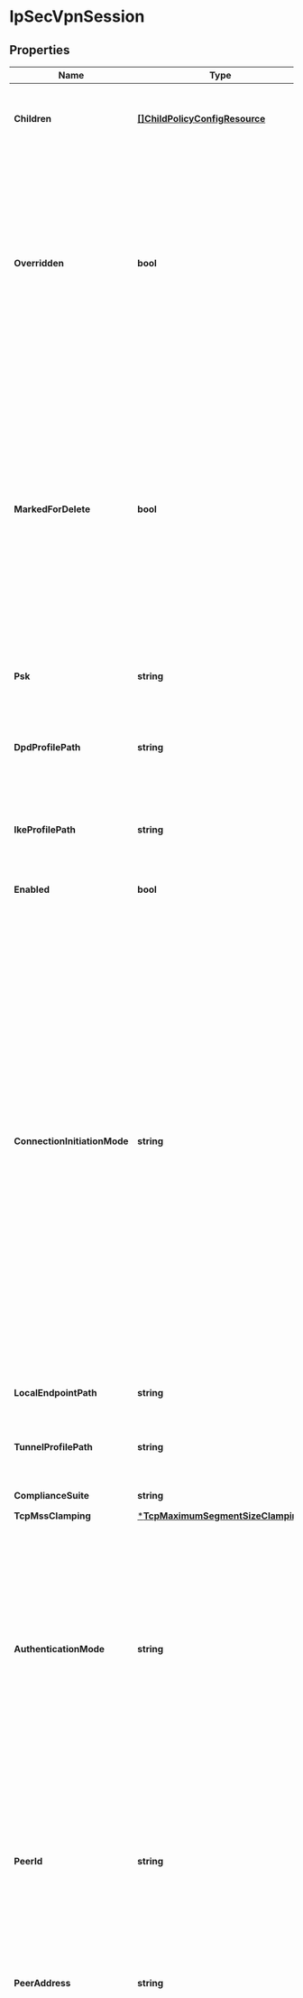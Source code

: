 # IpSecVpnSession

## Properties
Name | Type | Description | Notes
------------ | ------------- | ------------- | -------------
**Children** | [**[]ChildPolicyConfigResource**](ChildPolicyConfigResource.md) | subtree for this type within policy tree containing nested elements.  | [optional] [default to null]
**Overridden** | **bool** | Global intent objects cannot be modified by the user. However, certain global intent objects can be overridden locally by use of this property. In such cases, the overridden local values take precedence over the globally defined values for the properties.  | [optional] [default to false]
**MarkedForDelete** | **bool** | Intent objects are not directly deleted from the system when a delete is invoked on them. They are marked for deletion and only when all the realized entities for that intent object gets deleted, the intent object is deleted. Objects that are marked for deletion are not returned in GET call. One can use the search API to get these objects.  | [optional] [default to false]
**Psk** | **string** | IPSec Pre-shared key. Maximum length of this field is 128 characters. | [optional] [default to null]
**DpdProfilePath** | **string** | Policy path referencing Dead Peer Detection (DPD) profile. Default is set to system default profile. | [optional] [default to null]
**IkeProfilePath** | **string** | Policy path referencing IKE profile to be used. Default is set according to system default profile. | [optional] [default to null]
**Enabled** | **bool** | Enable/Disable IPSec VPN session. | [optional] [default to true]
**ConnectionInitiationMode** | **string** | Connection initiation mode used by local endpoint to establish ike connection with peer site. INITIATOR - In this mode local endpoint initiates tunnel setup and will also respond to incoming tunnel setup requests from peer gateway. RESPOND_ONLY - In this mode, local endpoint shall only respond to incoming tunnel setup requests. It shall not initiate the tunnel setup. ON_DEMAND - In this mode local endpoint will initiate tunnel creation once first packet matching the policy rule is received and will also respond to incoming initiation request.  | [optional] [default to CONNECTION_INITIATION_MODE.INITIATOR]
**LocalEndpointPath** | **string** | Policy path referencing Local endpoint. | [default to null]
**TunnelProfilePath** | **string** | Policy path referencing Tunnel profile to be used. Default is set to system default profile. | [optional] [default to null]
**ComplianceSuite** | **string** | Compliance suite.  | [optional] [default to null]
**TcpMssClamping** | [***TcpMaximumSegmentSizeClamping**](TcpMaximumSegmentSizeClamping.md) |  | [optional] [default to null]
**AuthenticationMode** | **string** | Peer authentication mode. PSK - In this mode a secret key shared between local and peer sites is to be used for authentication. The secret key can be a string with a maximum length of 128 characters. CERTIFICATE - In this mode a certificate defined at the global level is to be used for authentication.  | [optional] [default to AUTHENTICATION_MODE.PSK]
**PeerId** | **string** | Peer ID to uniquely identify the peer site. The peer ID is the public IP address of the remote device terminating the VPN tunnel. When NAT is configured for the peer, enter the private IP address of the peer. | [default to null]
**PeerAddress** | **string** | Public IPV4 address of the remote device terminating the VPN connection. | [default to null]
**ResourceType** | **string** | A Policy Based VPN requires to define protect rules that match   local and peer subnets. IPSec security associations is   negotiated for each pair of local and peer subnet. A Route Based VPN is more flexible, more powerful and recommended over   policy based VPN. IP Tunnel port is created and all traffic routed via   tunnel port is protected. Routes can be configured statically   or can be learned through BGP. A route based VPN is must for establishing   redundant VPN session to remote site.  | [default to null]

[[Back to Model list]](../README.md#documentation-for-models) [[Back to API list]](../README.md#documentation-for-api-endpoints) [[Back to README]](../README.md)

